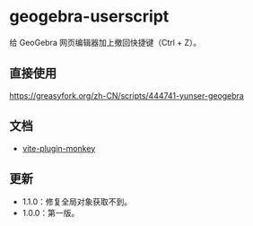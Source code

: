 # geogebra-userscript

给 GeoGebra 网页编辑器加上撤回快捷键（Ctrl + Z）。


## 直接使用

https://greasyfork.org/zh-CN/scripts/444741-yunser-geogebra


## 文档

* [vite-plugin-monkey](https://github.com/lisonge/vite-plugin-monkey)


## 更新

* 1.1.0：修复全局对象获取不到。
* 1.0.0：第一版。
